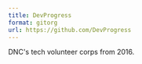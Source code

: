 ```yaml
---
title: DevProgress
format: gitorg
url: https://github.com/DevProgress
---
```


DNC's tech volunteer corps from 2016.
